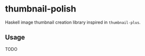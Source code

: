 # thumbnail-polish

Haskell image thumbnail creation library inspired in `thumbnail-plus`.

## Usage

TODO
